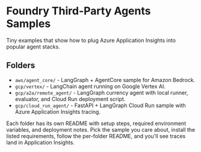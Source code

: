 # Foundry Third-Party Agents Samples

Tiny examples that show how to plug Azure Application Insights into popular agent stacks.

## Folders

- `aws/agent_core/` - LangGraph + AgentCore sample for Amazon Bedrock.
- `gcp/vertex/` - LangChain agent running on Google Vertex AI.
- `gcp/a2a/remote_agent/` - LangGraph currency agent with local runner, evaluator, and Cloud Run deployment script.
- `gcp/cloud_run_agent/` - FastAPI + LangGraph Cloud Run sample with Azure Application Insights tracing.

Each folder has its own README with setup steps, required environment variables, and deployment notes. Pick the sample you care about, install the listed requirements, follow the per-folder README, and you'll see traces land in Application Insights.
